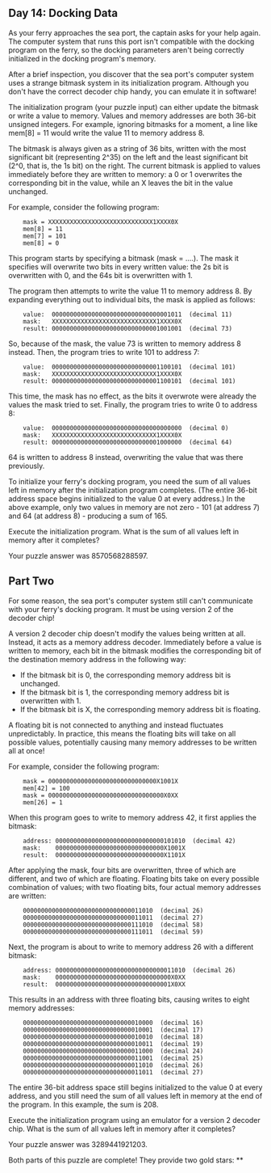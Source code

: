 ## Day 14: Docking Data

As your ferry approaches the sea port, the captain asks for your help again. The computer system that runs this port isn't compatible with the docking program on the ferry, so the docking parameters aren't being correctly initialized in the docking program's memory.

After a brief inspection, you discover that the sea port's computer system uses a strange bitmask system in its initialization program. Although you don't have the correct decoder chip handy, you can emulate it in software!

The initialization program (your puzzle input) can either update the bitmask or write a value to memory. Values and memory addresses are both 36-bit unsigned integers. For example, ignoring bitmasks for a moment, a line like mem[8] = 11 would write the value 11 to memory address 8.

The bitmask is always given as a string of 36 bits, written with the most significant bit (representing 2^35) on the left and the least significant bit (2^0, that is, the 1s bit) on the right. The current bitmask is applied to values immediately before they are written to memory: a 0 or 1 overwrites the corresponding bit in the value, while an X leaves the bit in the value unchanged.

For example, consider the following program:

        mask = XXXXXXXXXXXXXXXXXXXXXXXXXXXXX1XXXX0X
        mem[8] = 11
        mem[7] = 101
        mem[8] = 0

This program starts by specifying a bitmask (mask = ....). The mask it specifies will overwrite two bits in every written value: the 2s bit is overwritten with 0, and the 64s bit is overwritten with 1.

The program then attempts to write the value 11 to memory address 8. By expanding everything out to individual bits, the mask is applied as follows:

        value:  000000000000000000000000000000001011  (decimal 11)
        mask:   XXXXXXXXXXXXXXXXXXXXXXXXXXXXX1XXXX0X
        result: 000000000000000000000000000001001001  (decimal 73)

So, because of the mask, the value 73 is written to memory address 8 instead. Then, the program tries to write 101 to address 7:

        value:  000000000000000000000000000001100101  (decimal 101)
        mask:   XXXXXXXXXXXXXXXXXXXXXXXXXXXXX1XXXX0X
        result: 000000000000000000000000000001100101  (decimal 101)

This time, the mask has no effect, as the bits it overwrote were already the values the mask tried to set. Finally, the program tries to write 0 to address 8:

        value:  000000000000000000000000000000000000  (decimal 0)
        mask:   XXXXXXXXXXXXXXXXXXXXXXXXXXXXX1XXXX0X
        result: 000000000000000000000000000001000000  (decimal 64)

64 is written to address 8 instead, overwriting the value that was there previously.

To initialize your ferry's docking program, you need the sum of all values left in memory after the initialization program completes. (The entire 36-bit address space begins initialized to the value 0 at every address.) In the above example, only two values in memory are not zero - 101 (at address 7) and 64 (at address 8) - producing a sum of 165.

Execute the initialization program. What is the sum of all values left in memory after it completes?

Your puzzle answer was 8570568288597.

## Part Two

For some reason, the sea port's computer system still can't communicate with your ferry's docking program. It must be using version 2 of the decoder chip!

A version 2 decoder chip doesn't modify the values being written at all. Instead, it acts as a memory address decoder. Immediately before a value is written to memory, each bit in the bitmask modifies the corresponding bit of the destination memory address in the following way:

- If the bitmask bit is 0, the corresponding memory address bit is unchanged.
- If the bitmask bit is 1, the corresponding memory address bit is overwritten with 1.
- If the bitmask bit is X, the corresponding memory address bit is floating.

A floating bit is not connected to anything and instead fluctuates unpredictably. In practice, this means the floating bits will take on all possible values, potentially causing many memory addresses to be written all at once!

For example, consider the following program:

        mask = 000000000000000000000000000000X1001X
        mem[42] = 100
        mask = 00000000000000000000000000000000X0XX
        mem[26] = 1

When this program goes to write to memory address 42, it first applies the bitmask:

        address: 000000000000000000000000000000101010  (decimal 42)
        mask:    000000000000000000000000000000X1001X
        result:  000000000000000000000000000000X1101X

After applying the mask, four bits are overwritten, three of which are different, and two of which are floating. Floating bits take on every possible combination of values; with two floating bits, four actual memory addresses are written:

        000000000000000000000000000000011010  (decimal 26)
        000000000000000000000000000000011011  (decimal 27)
        000000000000000000000000000000111010  (decimal 58)
        000000000000000000000000000000111011  (decimal 59)

Next, the program is about to write to memory address 26 with a different bitmask:

        address: 000000000000000000000000000000011010  (decimal 26)
        mask:    00000000000000000000000000000000X0XX
        result:  00000000000000000000000000000001X0XX

This results in an address with three floating bits, causing writes to eight memory addresses:

        000000000000000000000000000000010000  (decimal 16)
        000000000000000000000000000000010001  (decimal 17)
        000000000000000000000000000000010010  (decimal 18)
        000000000000000000000000000000010011  (decimal 19)
        000000000000000000000000000000011000  (decimal 24)
        000000000000000000000000000000011001  (decimal 25)
        000000000000000000000000000000011010  (decimal 26)
        000000000000000000000000000000011011  (decimal 27)

The entire 36-bit address space still begins initialized to the value 0 at every address, and you still need the sum of all values left in memory at the end of the program. In this example, the sum is 208.

Execute the initialization program using an emulator for a version 2 decoder chip. What is the sum of all values left in memory after it completes?

Your puzzle answer was 3289441921203.

Both parts of this puzzle are complete! They provide two gold stars: **

